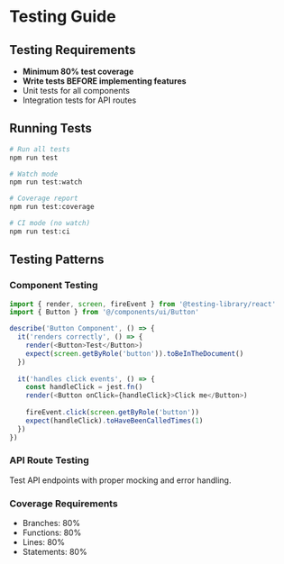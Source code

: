 # Testing Guide

## Testing Requirements

- **Minimum 80% test coverage**
- **Write tests BEFORE implementing features**
- Unit tests for all components
- Integration tests for API routes

## Running Tests

```bash
# Run all tests
npm run test

# Watch mode
npm run test:watch

# Coverage report
npm run test:coverage

# CI mode (no watch)
npm run test:ci
```

## Testing Patterns

### Component Testing
```typescript
import { render, screen, fireEvent } from '@testing-library/react'
import { Button } from '@/components/ui/Button'

describe('Button Component', () => {
  it('renders correctly', () => {
    render(<Button>Test</Button>)
    expect(screen.getByRole('button')).toBeInTheDocument()
  })
  
  it('handles click events', () => {
    const handleClick = jest.fn()
    render(<Button onClick={handleClick}>Click me</Button>)
    
    fireEvent.click(screen.getByRole('button'))
    expect(handleClick).toHaveBeenCalledTimes(1)
  })
})
```

### API Route Testing
Test API endpoints with proper mocking and error handling.

### Coverage Requirements
- Branches: 80%
- Functions: 80%
- Lines: 80%
- Statements: 80%

